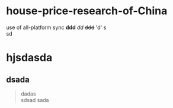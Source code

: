 # house-price-research-of-China
use of all-platform sync 
__ddd__
_dd_
~~ddd~~
'd'
s  
sd
# hjsdasda  
## dsada
> dadas  
> sdsad
sada
